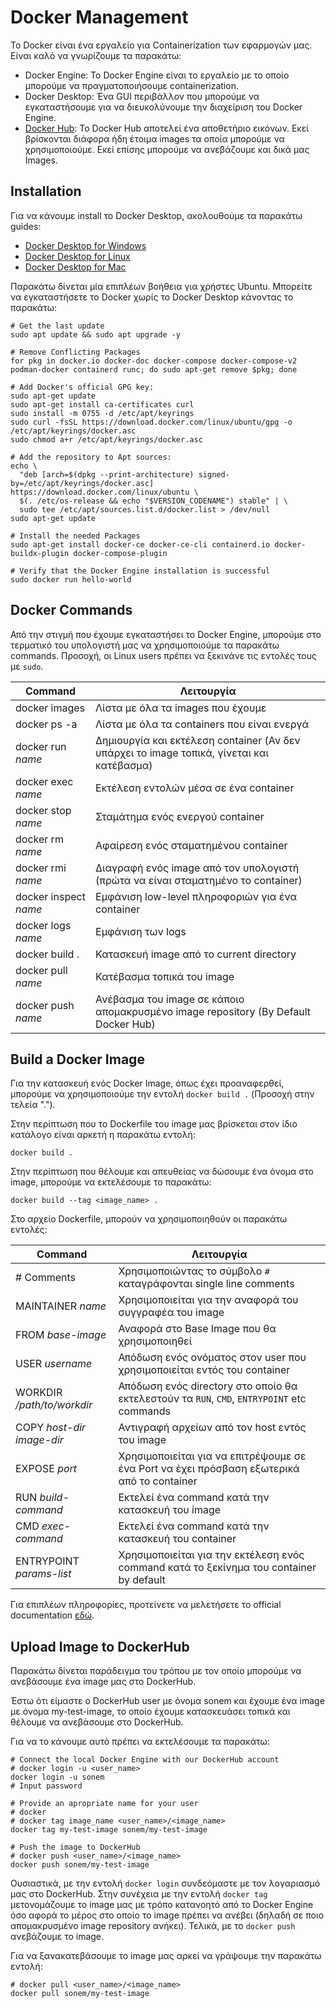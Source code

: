 # Docker Management

Το Docker είναι ένα εργαλείο για Containerization των εφαρμογών μας. Είναι καλό να γνωρίζουμε τα παρακάτω:
- Docker Engine: Το Docker Engine είναι το εργαλείο με το οποίο μπορούμε να πραγματοποιήσουμε containerization.
- Docker Desktop: Ένα GUI περιβάλλον που μπορούμε να εγκαταστήσουμε για να διευκολύνουμε την διαχείριση του Docker Engine.
- [Docker Hub](https://hub.docker.com/): Το Docker Hub αποτελεί ένα αποθετήριο εικόνων. Εκεί βρίσκονται διάφορα ήδη έτοιμα images τα οποία μπορούμε να χρησιμοποιούμε. Εκεί επίσης μπορούμε να ανεβάζουμε και δικά μας Images.

## Installation

Για να κάνουμε install το Docker Desktop, ακολουθούμε τα παρακάτω guides:
- [Docker Desktop for Windows](https://docs.docker.com/desktop/install/windows-install/)
- [Docker Desktop for Linux](https://docs.docker.com/desktop/install/linux-install/)
- [Docker Desktop for Mac](https://docs.docker.com/desktop/install/mac-install/)

Παρακάτω δίνεται μία επιπλέων βοήθεια για χρήστες Ubuntu. Μπορείτε να εγκαταστήσετε το Docker χωρίς το Docker Desktop κάνοντας το παρακάτω:
```
# Get the last update
sudo apt update && sudo apt upgrade -y

# Remove Conflicting Packages
for pkg in docker.io docker-doc docker-compose docker-compose-v2 podman-docker containerd runc; do sudo apt-get remove $pkg; done

# Add Docker's official GPG key:
sudo apt-get update
sudo apt-get install ca-certificates curl
sudo install -m 0755 -d /etc/apt/keyrings
sudo curl -fsSL https://download.docker.com/linux/ubuntu/gpg -o /etc/apt/keyrings/docker.asc
sudo chmod a+r /etc/apt/keyrings/docker.asc

# Add the repository to Apt sources:
echo \
  "deb [arch=$(dpkg --print-architecture) signed-by=/etc/apt/keyrings/docker.asc] https://download.docker.com/linux/ubuntu \
  $(. /etc/os-release && echo "$VERSION_CODENAME") stable" | \
  sudo tee /etc/apt/sources.list.d/docker.list > /dev/null
sudo apt-get update

# Install the needed Packages
sudo apt-get install docker-ce docker-ce-cli containerd.io docker-buildx-plugin docker-compose-plugin

# Verify that the Docker Engine installation is successful
sudo docker run hello-world
```

## Docker Commands

Από την στιγμή που έχουμε εγκαταστήσει το Docker Engine, μπορούμε στο τερματικό του υπολογιστή μας να χρησιμοποιούμε τα παρακάτω commands. Προσοχή, οι Linux users πρέπει να ξεκινάνε τις εντολές τους με `sudo`.

| Command               | Λειτουργία                                                                                |
| --------------------- | ----------------------------------------------------------------------------------------- |
| docker images         | Λίστα με όλα τα images που έχουμε                                                         |
| docker ps -a          | Λίστα με όλα τα containers που είναι ενεργά                                               |
| docker run _name_     | Δημιουργία και εκτέλεση container (Αν δεν υπάρχει το image τοπικά, γίνεται και κατέβασμα) |
| docker exec _name_    | Εκτέλεση εντολών μέσα σε ένα container                                                    |
| docker stop _name_    | Σταμάτημα ενός ενεργού container                                                          |
| docker rm _name_      | Αφαίρεση ενός σταματημένου container                                                      |
| docker rmi _name_     | Διαγραφή ενός image από τον υπολογιστή (πρώτα να είναι σταματημένο το container)          |
| docker inspect _name_ | Εμφάνιση low-level πληροφοριών για ένα container                                          |
| docker logs _name_    | Εμφάνιση των logs                                                                         |
| docker build .        | Κατασκευή image από το current directory                                                  |
| docker pull _name_    | Κατέβασμα τοπικά του image                                                                |
| docker push _name_    | Ανέβασμα του image σε κάποιο απομακρυσμένο image repository (By Default Docker Hub)       |

## Build a Docker Image

Για την κατασκευή ενός Docker Image, όπως έχει προαναφερθεί, μπορούμε να χρησιμοποιούμε την εντολή `docker build .` (Προσοχή στην τελεία ".").

Στην περίπτωση που το Dockerfile του image μας βρίσκεται στον ίδιο κατάλογο είναι αρκετή η παρακάτω εντολή:
```
docker build .
```

Στην περίπτωση που θέλουμε και απευθείας να δώσουμε ένα όνομα στο image, μπορούμε να εκτελέσουμε το παρακάτω:
```
docker build --tag <image_name> .
```

Στο αρχείο Dockerfile, μπορούν να χρησιμοποιηθούν οι παρακάτω εντολές:

| Command                     | Λειτουργία                                                                                 |
| --------------------------- | ------------------------------------------------------------------------------------------ |
| # Comments                  | Χρησιμοποιώντας το σύμβολο `#` καταγράφονται single line comments                          |
| MAINTAINER _name_           | Χρησιμοποιείται για την αναφορά του συγγραφέα του image                                    |
| FROM _base-image_           | Αναφορά στο Base Image που θα χρησιμοποιηθεί                                               |
| USER _username_             | Απόδωση ενός ονόματος στον user που χρησιμοποιείται εντός του container                    |
| WORKDIR _/path/to/workdir_  | Απόδωση ενός directory στο οποίο θα εκτελεστούν τα `RUN`, `CMD`, `ENTRYPOINT` etc commands |
| COPY _host-dir_ _image-dir_ | Αντιγραφή αρχείων από τον host εντός του image                                             |
| EXPOSE _port_               | Χρησιμοποιείται για να επιτρέψουμε σε ένα Port να έχει πρόσβαση εξωτερικά από το container |
| RUN _build-command_         | Εκτελεί ένα command κατά την κατασκευή του image                                           |
| CMD _exec-command_          | Εκτελεί ένα command κατά την κατασκευή του container                                       |
| ENTRYPOINT _params-list_    | Χρησιμοποιείται για την εκτέλεση ενός command κατά το ξεκίνημα του container by default    |

Για επιπλέων πληροφορίες, προτείνετε να μελετήσετε το official documentation [εδώ](https://docs.docker.com/reference/dockerfile/).

## Upload Image to DockerHub

Παρακάτω δίνεται παράδειγμα του τρόπου με τον οποίο μπορούμε να ανεβάσουμε ένα image μας στο DockerHub.

Έστω ότι είμαστε ο DockerHub user με όνομα sonem και έχουμε ένα image με όνομα my-test-image, το οποίο έχουμε κατασκευάσει τοπικά και θέλουμε να ανεβάσουμε στο DockerHub.

Για να το κάνουμε αυτό πρέπει να εκτελέσουμε τα παρακάτω:
```
# Connect the local Docker Engine with our DockerHub account
# docker login -u <user_name>
docker login -u sonem
# Input password

# Provide an apropriate name for your user
# docker 
# docker tag image_name <user_name>/<image_name>
docker tag my-test-image sonem/my-test-image

# Push the image to DockerHub
# docker push <user_name>/<image_name>
docker push sonem/my-test-image
```
Ουσιαστικά, με την εντολή `docker login` συνδεόμαστε με τον λογαριασμό μας στο DockerHub. Στην συνέχεια με την εντολή `docker tag` μετονομάζουμε το image μας με τρόπο κατανοητό από το Docker Engine όσο αφορά το μέρος στο οποίο το image πρέπει να ανέβει (δηλαδή σε ποιο απομακρυσμένο image repository ανήκει). Τελικά, με το `docker push` ανεβάζουμε το image.

Για να ξανακατεβάσουμε το image μας αρκεί να γράψουμε την παρακάτω εντολή:
```
# docker pull <user_name>/<image_name>
docker pull sonem/my-test-image
```
